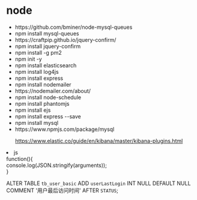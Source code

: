 # node
<ul>
<li>https://github.com/bminer/node-mysql-queues</li>
<li>npm install mysql-queues</li>
<li>https://craftpip.github.io/jquery-confirm/</li>
<li>npm install jquery-confirm</li>
<li>npm install -g pm2 </li>
<li>npm init -y </li>
<li>npm install elasticsearch </li>
<li>npm install log4js </li>
<li>npm install express </li>
<li>npm install nodemailer  </li>
<li>https://nodemailer.com/about/  </li>
<li>npm install node-schedule   </li>
<li>npm install phantomjs   </li>
<li>npm install ejs  </li>
<li>npm install express --save  </li>
<li>npm install mysql  </li>
<li>https://www.npmjs.com/package/mysql  </li>

https://www.elastic.co/guide/en/kibana/master/kibana-plugins.html <br />
</ul>

<li>
js
</li>
function(){<br />
	console.log(JSON.stringify(arguments));<br />
}<br />

ALTER TABLE `tb_user_basic` ADD `userLastLogin` INT NULL DEFAULT NULL COMMENT '用户最后访问时间' AFTER `STATUS`;
